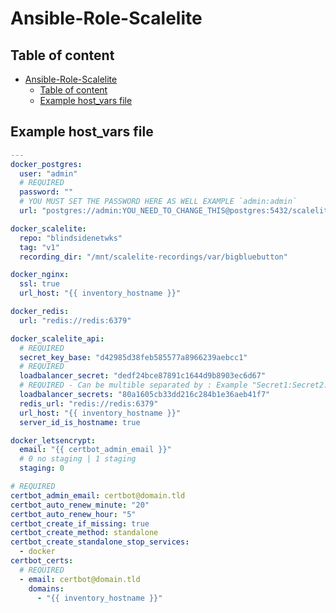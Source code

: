 # Ansible-Role-Scalelite

## Table of content

- [Ansible-Role-Scalelite](#ansible-role-scalelite)
  - [Table of content](#table-of-content)
  - [Example host_vars file](#example-host_vars-file)

## Example host_vars file

```yaml
---
docker_postgres:
  user: "admin"
  # REQUIRED
  password: ""
  # YOU MUST SET THE PASSWORD HERE AS WELL EXAMPLE `admin:admin`
  url: "postgres://admin:YOU_NEED_TO_CHANGE_THIS@postgres:5432/scalelite?pool=5"

docker_scalelite:
  repo: "blindsidenetwks"
  tag: "v1"
  recording_dir: "/mnt/scalelite-recordings/var/bigbluebutton"

docker_nginx:
  ssl: true
  url_host: "{{ inventory_hostname }}"

docker_redis:
  url: "redis://redis:6379"

docker_scalelite_api:
  # REQUIRED
  secret_key_base: "d42985d38feb585577a8966239aebcc1"
  # REQUIRED
  loadbalancer_secret: "dedf24bce87891c1644d9b8903ec6d67"
  # REQUIRED - Can be multible separated by : Example "Secret1:Secret2:Secret3"
  loadbalancer_secrets: "80a1605cb33dd216c284b1e36aeb41f7"
  redis_url: "redis://redis:6379"
  url_host: "{{ inventory_hostname }}"
  server_id_is_hostname: true

docker_letsencrypt:
  email: "{{ certbot_admin_email }}"
  # 0 no staging | 1 staging
  staging: 0

# REQUIRED
certbot_admin_email: certbot@domain.tld
certbot_auto_renew_minute: "20"
certbot_auto_renew_hour: "5"
certbot_create_if_missing: true
certbot_create_method: standalone
certbot_create_standalone_stop_services:
  - docker
certbot_certs:
  # REQUIRED
  - email: certbot@domain.tld
    domains:
      - "{{ inventory_hostname }}"
```
